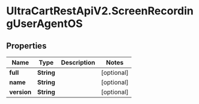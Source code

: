 # UltraCartRestApiV2.ScreenRecordingUserAgentOS

## Properties

Name | Type | Description | Notes
------------ | ------------- | ------------- | -------------
**full** | **String** |  | [optional] 
**name** | **String** |  | [optional] 
**version** | **String** |  | [optional] 


